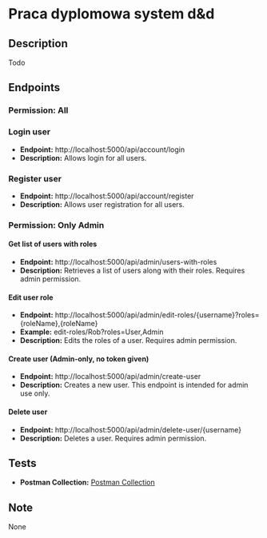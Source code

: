 # Praca dyplomowa system d&d

## Description
Todo

## Endpoints

### Permission: All

### Login user
- **Endpoint:** http://localhost:5000/api/account/login
- **Description:** Allows login for all users.

### Register user
- **Endpoint:** http://localhost:5000/api/account/register
- **Description:** Allows user registration for all users.

### Permission: Only Admin

#### Get list of users with roles
- **Endpoint:** http://localhost:5000/api/admin/users-with-roles
- **Description:** Retrieves a list of users along with their roles. Requires admin permission.

#### Edit user role
- **Endpoint:** http://localhost:5000/api/admin/edit-roles/{username}?roles={roleName},{roleName}
- **Example:** edit-roles/Rob?roles=User,Admin
- **Description:** Edits the roles of a user. Requires admin permission.

#### Create user (Admin-only, no token given)
- **Endpoint:** http://localhost:5000/api/admin/create-user
- **Description:** Creates a new user. This endpoint is intended for admin use only.

#### Delete user
- **Endpoint:** http://localhost:5000/api/admin/delete-user/{username}
- **Description:** Deletes a user. Requires admin permission.

## Tests
- **Postman Collection:** [Postman Collection](https://github.com/BrainTireFire/Praca-dyplomowa/tree/main/Resource)

## Note
None
